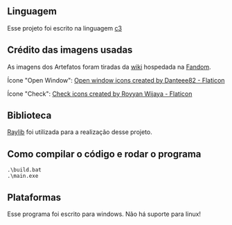 ## Linguagem
Esse projeto foi escrito na linguagem [c3](https://c3-lang.org/)

## Crédito das imagens usadas
As imagens dos Artefatos foram tiradas da [wiki](https://riskofrain2.fandom.com/wiki/Artifacts) hospedada na [Fandom](https://www.fandom.com/).

Ícone "Open Window": <a href="https://www.flaticon.com/free-icons/open-window" title="open window icons">Open window icons created by Danteee82 - Flaticon</a>

Ícone "Check": <a href="https://www.flaticon.com/free-icons/check" title="check icons">Check icons created by Royyan Wijaya - Flaticon</a>

## Biblioteca 
[Raylib](https://www.raylib.com/) foi utilizada para a realização desse projeto.

## Como compilar o código e rodar o programa
````
.\build.bat
.\main.exe
````

## Plataformas
Esse programa foi escrito para windows. Não há suporte para linux!
